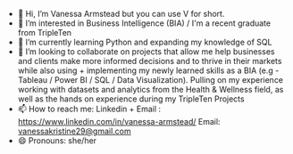 - 👋 Hi, I’m Vanessa Armstead but you can use V for short.
- 👀 I’m interested in Business Intelligence (BIA) / I'm a recent graduate from TripleTen
- 🌱 I’m currently learning Python and expanding my knowledge of SQL
- 💞️ I’m looking to collaborate on projects that allow me help businesses and clients make more informed decisions and to thrive in their markets while also using + implementing my newly learned skills as a BIA (e.g - Tableau / Power BI / SQL / Data Visualization). Pulling on my experience working with datasets and analytics from the Health & Wellness field, as well as the hands on experience during my TripleTen Projects
- 📫 How to reach me: Linkedin + Email :  https://www.linkedin.com/in/vanessa-armstead/              Email: vanessakristine29@gmail.com
- 😄 Pronouns: she/her
  

<!---
VanessaK-BIA/VanessaK-BIA is a ✨ special ✨ repository because its `README.md` (this file) appears on your GitHub profile.
You can click the Preview link to take a look at your changes.
--->
